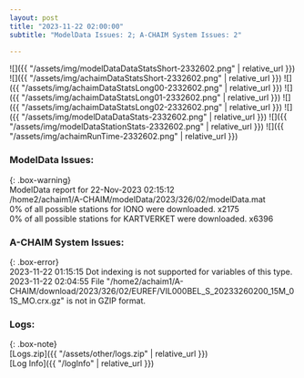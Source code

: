 ```yaml
---
layout: post
title: "2023-11-22 02:00:00"
subtitle: "ModelData Issues: 2; A-CHAIM System Issues: 2"

---
```


![]({{ "/assets/img/modelDataDataStatsShort-2332602.png" | relative_url }})
![]({{ "/assets/img/achaimDataStatsShort-2332602.png" | relative_url }})
![]({{ "/assets/img/achaimDataStatsLong00-2332602.png" | relative_url }})
![]({{ "/assets/img/achaimDataStatsLong01-2332602.png" | relative_url }})
![]({{ "/assets/img/achaimDataStatsLong02-2332602.png" | relative_url }})
![]({{ "/assets/img/modelDataDataStats-2332602.png" | relative_url }})
![]({{ "/assets/img/modelDataStationStats-2332602.png" | relative_url }})
![]({{ "/assets/img/achaimRunTime-2332602.png" | relative_url }})


### ModelData Issues:  
  
{: .box-warning}  
 ModelData report for 22-Nov-2023 02:15:12   
 /home2/achaim1/A-CHAIM/modelData/2023/326/02/modelData.mat   
 0% of all possible stations for IONO were downloaded. x2175   
 0% of all possible stations for KARTVERKET were downloaded. x6396   
  
### A-CHAIM System Issues:  
  
{: .box-error}  
2023-11-22 01:15:15 Dot indexing is not supported for variables of this type.  
2023-11-22 02:04:55 File "/home2/achaim1/A-CHAIM/download/2023/326/02/EUREF/VIL000BEL_S_20233260200_15M_01S_MO.crx.gz" is not in GZIP format.  

### Logs:  
  
{: .box-note}  
[Logs.zip]({{ "/assets/other/logs.zip" | relative_url }})  
[Log Info]({{ "/logInfo" | relative_url }})  
